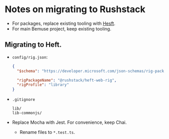 # Notes on migrating to Rushstack

- For packages, replace existing tooling with [Hesft](https://rushstack.io/pages/heft/overview/).
- For main Bemuse project, keep existing tooling.

## Migrating to Heft.

- `config/rig.json`:

  ```json
  {
    "$schema": "https://developer.microsoft.com/json-schemas/rig-package/rig.schema.json",

    "rigPackageName": "@rushstack/heft-web-rig",
    "rigProfile": "library"
  }
  ```

- `.gitignore`

  ```
  lib/
  lib-commonjs/
  ```

- Replace Mocha with Jest. For convenience, keep Chai.

  - Rename files to `*.test.ts`.
